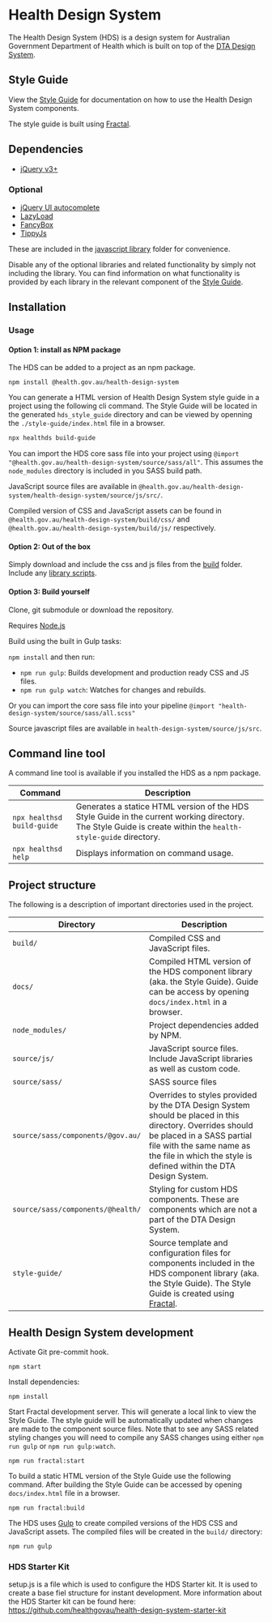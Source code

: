 # Health Design System

The Health Design System (HDS) is a design system for Australian Government Department of Health which is built on top of the [DTA Design System](https://gold.designsystemau.org/).

## Style Guide
View the [Style Guide](https://healthgovau.github.io/health-design-system/) for documentation on how to use the Health Design System components.

The style guide is built using [Fractal](https://github.com/frctl/fractal).

## Dependencies
* [jQuery v3+](https://jquery.com/)

### Optional
* [jQuery UI autocomplete](https://jqueryui.com/download/#!version=1.12.1&components=110000010001000000100000100000000000000000000000)
* [LazyLoad](https://github.com/verlok/lazyload)
* [FancyBox](http://fancyapps.com/fancybox/3/)
* [TippyJs](https://github.com/atomiks/tippyjs)

These are included in the [javascript library](js/libraries) folder for convenience.

Disable any of the optional libraries and related functionality by simply not including the library.
You can find information on what functionality is provided by each library in the relevant component of the [Style Guide](https://healthgovau.github.io/health-design-system/).

## Installation

### Usage

#### Option 1: install as NPM package

The HDS can be added to a project as an npm package.

```
npm install @health.gov.au/health-design-system
```

You can generate a HTML version of Health Design System style guide in a project using the following cli command. The Style Guide will be located in the generated `hds_style_guide` directory and can be viewed by openning the `./style-guide/index.html` file in a browser.

```sh
npx healthds build-guide
```

You can import the HDS core sass file into your project using `@import "@health.gov.au/health-design-system/source/sass/all"`. This assumes the `node_modules` directory is included in you SASS build path.

JavaScript source files are available in `@health.gov.au/health-design-system/health-design-system/source/js/src/`.

Compiled version of CSS and JavaScript assets can be found in `@health.gov.au/health-design-system/build/css/` and `@health.gov.au/health-design-system/build/js/` respectively.



#### Option 2: Out of the box

Simply download and include the css and js files from the [build](build) folder.
Include any [library scripts](build/js/libraries).

#### Option 3: Build yourself

Clone, git submodule or download the repository.

Requires [Node.js](https://nodejs.org/)

Build using the built in Gulp tasks:

`npm install` and then run:
  * `npm run gulp`: Builds development and production ready CSS and JS files.
  * `npm run gulp watch`: Watches for changes and rebuilds.

Or you can import the core sass file into your pipeline `@import "health-design-system/source/sass/all.scss"`

Source javascript files are available in `health-design-system/source/js/src`.

## Command line tool

A command line tool is available if you installed the HDS as a npm package.

| Command | Description |
| --- | --- |
| `npx healthsd build-guide` | Generates a statice HTML version of the HDS Style Guide in the current working directory. The Style Guide is create within the `health-style-guide` directory. |
| `npx healthsd help` | Displays information on command usage. |

## Project structure

The following is a description of important directories used in the project.

| Directory | Description |
| --- | --- |
| `build/` | Compiled CSS and JavaScript files. |
| `docs/` | Compiled HTML version of the HDS component library (aka. the Style Guide). Guide can be access by opening `docs/index.html` in a browser.  |
| `node_modules/` | Project dependencies added by NPM. |
| `source/js/` | JavaScript source files. Include JavaScript libraries as well as custom code. |
| `source/sass/` | SASS source files |
| `source/sass/components/@gov.au/` | Overrides to styles provided by the DTA Design System should be placed in this directory. Overrides should be placed in a SASS partial file with the same name as the file in which the style is defined within the DTA Design System. |
| `source/sass/components/@health/` | Styling for custom HDS components. These are components which are not a part of the DTA Design System. |
| `style-guide/` | Source template and configuration files for components included in the HDS component library (aka. the Style Guide). The Style Guide is created using [Fractal](https://fractal.build/).  |

## Health Design System development

Activate Git pre-commit hook.

```
npm start
```

Install dependencies:

```
npm install
```

Start Fractal development server. This will generate a local link to view the Style Guide. The style guide will be automatically updated when changes are made to the component source files. Note that to see any SASS related styling changes you will need to compile any SASS changes using either `npm run gulp` or `npm run gulp:watch`.

```
npm run fractal:start
```

To build a static HTML version of the Style Guide use the following command. After building the Style Guide can be accessed by opening `docs/index.html` file in a browser.

```
npm run fractal:build
```

The HDS uses [Gulp](https://gulpjs.com) to create compiled versions of the HDS CSS and JavaScript assets. The compiled files will be created in the `build/` directory:

```
npm run gulp
```
### HDS Starter Kit

setup.js is a file which is used to configure the HDS Starter kit.
It is used to create a base fiel structure for instant development.
More information about the HDS Starter kit can be found here: https://github.com/healthgovau/health-design-system-starter-kit
